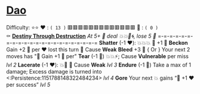 # [__**Dao**__](https://youtu.be/L5q4uYj-gyg?si=1Psfw0P-tsksmjGP)
Difficulty: ⭐⭐
❤️ : `( 13 )`  🟥🟥🟥🟥🟥🟥🟥🟥🟥🟥🟥🟥🟥
🖤 : `( 0 )`   
⚰️ [**Destiny Through Destruction**](<https://cdn.discordapp.com/attachments/1149003553076166656/1176047140934537236/image.png?ex=656d7240&is=655afd40&hm=fb9d61460aeab57e52d7cfa7ad17361b4d7a5b7514e460a66935fbf86e4910fe&>)
*At 5+ 🖤 deal 💥💥🚫🌀, lose 5 🖤*
=-=-=-=-=-=-=-=-=-=-=-=-=-=-=-=-=-=-=-=-=-=
**Shatter** (-1 ❤️): 💥💥💥 🔀 +1 🖤
**Beckon** Gain +2 🖤 per ❤️ lost this turn 🔀 Cause __Weak__
**Bleed** +3 🖤 { Or } Your next 2 moves has "🔀 Gain +1 🖤 per"
**Tear** (-1 🖤) 💥💥⚡; Cause __Vulnerable__ per miss *lvl 2*
**Lacerate** (-1 ❤️): 💥🚫 🔀 Cause __Weak__ *lvl 3*
**Endure** (-1 🖤) Take a max of 1 damage; Excess damage is turned into <:Persistence:1151788148322484234> *lvl 4*
**Gore** Your next 💥 gains “🔀 +1 ❤️ per success” *lvl 5*
